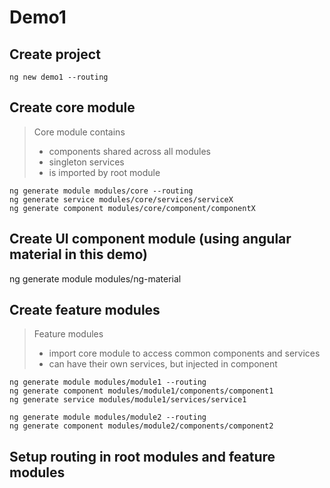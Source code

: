 # Demo1

## Create project
``` 
ng new demo1 --routing
```

## Create core module
> Core module contains 
> - components shared across all modules
> - singleton services
> - is imported by root module


```
ng generate module modules/core --routing
ng generate service modules/core/services/serviceX
ng generate component modules/core/component/componentX
```

## Create UI component module (using angular material in this demo)
ng generate module modules/ng-material

## Create feature modules
> Feature modules
> - import core module to access common components and services
> - can have their own services, but injected in component
```
ng generate module modules/module1 --routing
ng generate component modules/module1/components/component1
ng generate service modules/module1/services/service1

ng generate module modules/module2 --routing
ng generate component modules/module2/components/component2
```

## Setup routing in root modules and feature modules
